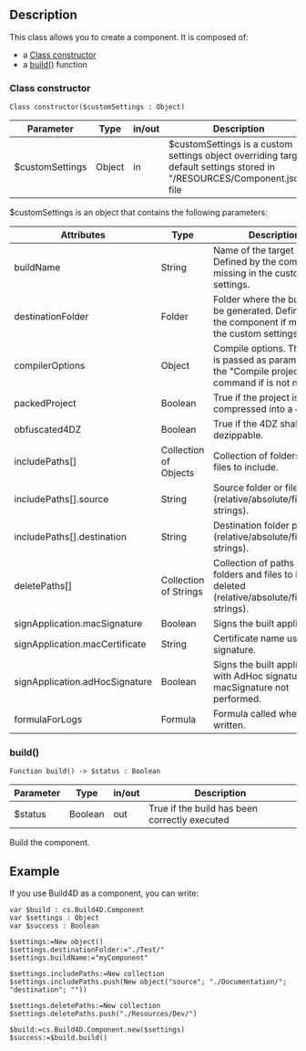 <!-- Type your summary here -->
## Description

This class allows you to create a component. It is composed of:

* a [Class constructor](#class-constructor)
* a [build()](#build) function

### Class constructor

```4D
Class constructor($customSettings : Object)
```
| Parameter | Type | in/out | Description |
|---|---|---|---|
| $customSettings | Object | in | $customSettings is a custom settings object overriding target default settings stored in "/RESOURCES/Component.json" file |

$customSettings is an object that contains the following parameters:

| Attributes | Type | Description |
|---|---|---|        
|buildName | String | Name of the target build. Defined by the component if missing in the custom settings.|
|destinationFolder | Folder | Folder where the build will be generated. Defined by the component if missing in the custom settings.|
|compilerOptions | Object | Compile options. The object is passed as parameter to the "Compile project" command if is not null.|
|packedProject | Boolean | True if the project is compressed into a 4DZ file.|
|obfuscated4DZ | Boolean | True if the 4DZ shall not be dezippable.|
|includePaths[] | Collection of Objects | Collection of folders and files to include.|
|includePaths[].source | String | Source folder or file path (relative/absolute/filesystem strings).|
|includePaths[].destination | String | Destination folder path (relative/absolute/filesystem strings).|
|deletePaths[] | Collection of Strings | Collection of paths to folders and files to be deleted (relative/absolute/filesystem strings).|
|signApplication.macSignature | Boolean | Signs the built applications.|
|signApplication.macCertificate | String | Certificate name used  for signature.|
|signApplication.adHocSignature | Boolean | Signs the built applications with AdHoc signature if macSignature not performed.|
|formulaForLogs | Formula | Formula called when a log is written.|

### build()

```4D
Function build() -> $status : Boolean
```
| Parameter | Type | in/out | Description |
|---|---|---|---|
| $status | Boolean | out | True if the build has been correctly executed|

Build the component.

## Example

If you use Build4D as a component, you can write:

```4D
var $build : cs.Build4D.Component
var $settings : Object
var $success : Boolean

$settings:=New object()
$settings.destinationFolder:="./Test/"
$settings.buildName:="myComponent"

$settings.includePaths:=New collection
$settings.includePaths.push(New object("source"; "./Documentation/"; "destination"; ""))

$settings.deletePaths:=New collection
$settings.deletePaths.push("./Resources/Dev/")

$build:=cs.Build4D.Component.new($settings)
$success:=$build.build()
```
